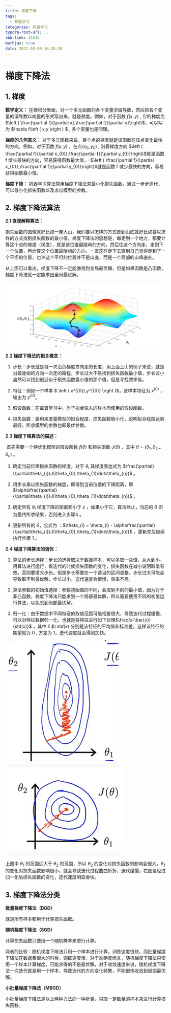 ```yaml
---
title: 梯度下降
tags:
  - 机器学习
categories: 机器学习
typora-root-url: ..
abbrlink: 45545
mathjax: true
date: 2022-03-09 16:28:38
---
```


# 梯度下降法

## 1. 梯度

**数学定义：** 在微积分里面，对一个多元函数的各个变量求偏导数，然后把各个变量的偏导数以向量的形式写出来，就是梯度。例如，对于函数 $f\left ( x,y \right )$ ,  它的梯度为$\left (  \frac{\partial f}{\partial x},\frac{\partial f}{\partial y}\right)$，可以写为 $\nabla f\left ( x,y \right ) $ , 多个变量也是同理。

**梯度的几何意义：** 对于多元函数来说，某个点的梯度就是该函数在该点变化最快的方向。例如，对于函数 $f\left ( x,y \right )$ ，在点$\left ( x_{0},y_{0} \right )$ , 沿着梯度方向 $\left (  \frac{\partial f}{\partial x_{0}},\frac{\partial f}{\partial y_{0}}\right)$就是函数 f 增长最快的方向，容易获得函数最大值，-$\left (  \frac{\partial f}{\partial x_{0}},\frac{\partial f}{\partial y_{0}}\right)$就是函数 f 减少最快的方向，容易获得函数最小值。

**梯度下降：** 机器学习算法常用梯度下降法来最小化损失函数，通过一步步迭代，可以最小化损失函数以及求出模型的参数。



## 2. 梯度下降法算法

 **2.1 直观解释算法：**

损失函数的图像就好比如一座大山，我们要以怎样的方式走到山底就好比如要以怎样的方式找到损失函数的最小值。梯度下降法的思想是，每走到一个地方，都要计算这个点的坡度（梯度），就是该位置最陡峭的方向，然后往这个方向走，走到下一个位置，再计算这个位置最陡峭的方向，一直这样走下去直到自己觉得走到了一个平坦的位置，也许这个平坦的位置并不是山底，而是一个局部的山峰底处。

从上面可以看出，梯度下降不一定能够找到全局最优解，但是如果函数是凸函数，梯度下降法就一定能求出全局最优解。

![梯度下降直观的解释](/images/%E6%A2%AF%E5%BA%A6%E4%B8%8B%E9%99%8D/watermark,type_ZmFuZ3poZW5naGVpdGk,shadow_10,text_aHR0cHM6Ly9ibG9nLmNzZG4ubmV0L3dlaXhpbl80MTg2MTcwMA==,size_16,color_FFFFFF,t_70.png)



**2.2 梯度下降法的相关概念：**

1. 步长：步长就是每一次沿负梯度方向走的长度，用上面上山的例子来说，就是沿最陡峭的方向一次走的路程，步长过大不易找到损失函数最小值，步长过小虽然可以找到很近似于损失函数最小值的那个值，但是寻找效率低。
  
2. 特征：例如一个样本 $ \left ( x^{(0)},y^{(0)} \right )$，该样本特征为 $x^{(0)}$ ，输出为 $y^{(0)}$。
  
3. 假设函数：在监督学习中，为了拟合输入的样本而使用的假设函数。
  
4. 损失函数：是用来度量模型的拟合程度，损失函数极小化，说明拟合程度达到最好，所求模型的参数也即最优参数。



**2.3 梯度下降算法的描述：**

​	首先需要一个待优化模型的假设函数 $f(\theta)$ 和损失函数 $J(\theta)$ ，其中 $\theta = (\theta_{1},\theta_{2}\dots \theta_{n})$ 。


1. 确定当前位置损失函数的梯度，对于 $\theta_{i}$ 其梯度表达式为  $\frac{\partial}{\partial\theta_{i}}J(\theta_{0},\theta_{1}\dots\theta_{n})$ 。
  
2. 用步长乘以损失函数的梯度，即得到当前位置的下降距离，即 $\alpha\frac{\partial}{\partial\theta_{i}}J(\theta_{0},\theta_{1}\dots\theta_{n})$ 。
  
3. 确定所有 $\theta_{i}$ 梯度下降的距离都小于 $\varepsilon$ ，如果小于它，算法终止，当前的 $\theta$ 即为最终所求结果，否则进入步骤4 。
  
4. 更新所有的 $\theta$，公式为 ：$\theta_{i} = \theta_{i} - \alpha\frac{\partial}{\partial\theta_{i}}J(\theta_{0},\theta_{1}\dots\theta_{n})$ ，更新完后继续执行步骤 1 。

**2.4 梯度下降算法的调优：**

1. 算法的步长选择：步长的选择取决于数据样本，可以多取一些值，从大到小，用算法进行运行，看迭代的时候损失函数的变化，损失函数在减小说明取值有效，否则要增大步长。但是步长需要在一个适当的区间调整，步长过大可能会导致取不到最优解，步长过小，迭代速度会很慢，效率不高。
  
2. 算法参数的初始值选择：参数初始值的不同，会取到不同的最小值，因为对于非凸函数，梯度下降法只能求到一个局部最优解，所以需要使用不同的初值运行算法，以免求到局部最优解。
  
3. 归一化：由于数据中不同特征的取值范围可能相差很大，导致迭代过程缓慢，可以对特征数据归一化，也就是将特征进行如下处理$\frac{x-\bar{x}}{std(x)}$ ，其中 $\bar{x}$ 和 $std(x)$ 分别是该特征的平均值和标准差，这样该特征的期望就为 0 , 方差为 1，迭代速度就会得到加快。

​		![没有进行归一化损失函数的变化](/images/%E6%A2%AF%E5%BA%A6%E4%B8%8B%E9%99%8D/image-20220309192615536.png)![归一化后损失函数的变化](/images/%E6%A2%AF%E5%BA%A6%E4%B8%8B%E9%99%8D/image-20220309192631031.png)

上图中 $\theta_{1}$ 的范围远大于 $\theta_{2}$ 的范围，所以 $\theta_{2}$ 的变化对损失函数的影响会很大，$\theta_{1}$ 的变化对损失函数影响很小，就会导致迭代过程曲曲折折，迭代缓慢，右图是经过归一化后损失函数的变化，迭代速度明显会快。



## 3. 梯度下降法分类

**批量梯度下降法（BGD）**

就是所有样本都用于计算损失函数。


**随机梯度下降法（SGD）**

计算损失函数只使用一个随机样本来进行计算。

两者的比较：随机梯度下降法只用一个样本进行计算，训练速度很快，而批量梯度下降法在数据集很大的时候，训练速度慢，对于准确度而言，随机梯度下降法只使用一个样本计算梯度，可能求得的不是最优解，对于收敛速度来说，随机梯度下降法一次迭代就是用一个样本，导致迭代的方向变化频繁，不能很快收敛到局部最优解。


**小批量梯度下降法（MBGD）**

小批量梯度下降法是以上两种方法的一种折衷，只取一定数量的样本来进行计算损失函数。

